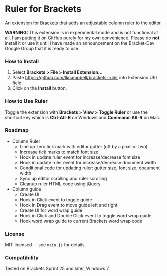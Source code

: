 # Ruler for Brackets
An extension for [Brackets](https://github.com/adobe/brackets/) that adds
an adjustable column ruler to the editor.

**WARNING:** This extension is in experimental mode and is not functional
at all. I am putting it on GitHub purely for my own convenience.  Please
do **not** install it or use it until I have made an announcement on the
Bracket-Dev Google Group that it is ready to use.

### How to Install
1. Select **Brackets > File > Install Extension...**
2. Paste https://github.com/lkcampbell/brackets-ruler
into Extension URL field.
3. Click on the **Install** button.

### How to Use Ruler
Toggle the extension with **Brackets > View > Toggle Ruler** or use the
shortcut key which is **Ctrl-Alt-R** on Windows and **Command-Alt-R** on Mac.

### Roadmap
* Column Ruler
    * Line up zero tick mark with editor gutter (off by a pixel or two)
    * Increase tick marks to match font size
    * Hook in update ruler event for increase/decrease font size
    * Hook in update ruler event for increase/decrease document width
    * Conditional code for updating ruler: gutter size, font size, document width
    * Sync up editor scrolling and ruler scrolling
    * Cleanup ruler HTML code using jQuery
* Column guide
    * Create UI
    * Hook in Click event to toggle guide
    * Hook in Drag event to move guide left and right
    * Create UI for word wrap guide
    * Hook in Click and Double Click event to toggle word wrap guide
    * Hook word wrap guide to current Brackets word wrap code

### License
MIT-licensed -- see `main.js` for details.

### Compatibility
Tested on Brackets Sprint 25 and later, Windows 7.
